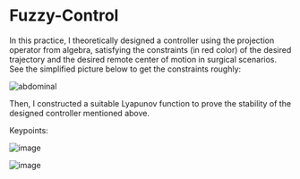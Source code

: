 # Fuzzy-Control
In this practice, I theoretically designed a controller using the projection operator from algebra, satisfying the constraints (in red color) of the desired trajectory and the desired remote center of motion in surgical scenarios. See the simplified picture below to get the constraints roughly:

![abdominal](https://github.com/SheZiyu/Fuzzy-Control/assets/98766434/d43dbe37-4047-46cd-a5d7-4d8291ef1638)

Then, I constructed a suitable Lyapunov function to prove the stability of the designed controller mentioned above.

Keypoints:

![image](https://github.com/SheZiyu/Fuzzy-Control/assets/98766434/e5c59403-4eca-4117-96c9-ba798d74ff9a)

![image](https://github.com/SheZiyu/Fuzzy-Control/assets/98766434/8c4974dd-1240-4ccc-974c-87d1861f6c8a)



